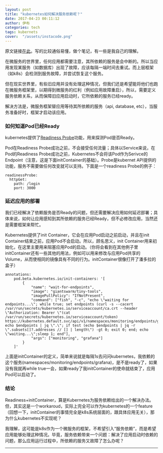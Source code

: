 ```yaml
---
layout: post
title: "kubernetes如何解决服务依赖呢？"
date: 2017-04-23 00:11:12
author: 伊布
categories: tech
tags: kubernets
cover:  "/assets/instacode.png"
---
```


原文链接[在此](https://blog.giantswarm.io/wait-for-it-using-readiness-probes-for-service-dependencies-in-kubernetes/)。写的比较通俗易懂，做个笔记，有一些是我自己的理解。

在微服务的世界里，任何应用都需要注意，其所依赖的服务是会中断的。所以当应用发现某服务（如数据库）出现了故障，应该每隔一端时间去重试。而上层框架（如k8s）会检测到服务故障，并尝试恢复这个服务。

但在现实世界里，有些旧应用并没有处理这种情况，但我们还是希望能将他们也跑在微服务框架里，以期得到微服务的红利（例如应用故障重启），所以，需要定义服务依赖关系，从而保障旧应用启动时，它所依赖的服务已经ready。

解决方法是，微服务框架替应用等待其所依赖的服务（api, database, etc），当服务准备好时，框架才启动该应用。

### 如何知道Pod已经Ready

kubernetes提供了[Readiness Probe](http://kubernetes.io/docs/user-guide/pod-states/#when-should-i-use-liveness-or-readiness-probes)功能，用来探测Pod是否Ready。

Pod在Readiness Probe成功之前，不会接受任何流量；具体以Service来说，在Pod的Readiness Probe成功之前，Kubernetes不会将该Pod作为Serivce的Endpoint（注意，这是下面initContainer的基础）。Probe是kubernet API提供的功能，服务不需要做任何改变就可以支持。下面是一个readiness Probe的例子：

```
readinessProbe:
  httpGet:
    path: /login
    port: 3000
```


### 延迟应用的部署

我们已经解决了依赖服务是否Ready的问题，但还需要解决应用如何延迟部署；具体来说，如何让应用感知到其所依赖的服务已经Ready，但不必修改应用，当然还是需要框架来帮忙。

Kubernetes提供了init Container，它会在应用Pod启动之前启动，并且在init Container结束之前，应用Pod不会启动。所以，顾名思义，init Container用来初始化，在这里主要用来阻塞应用Pod的启动。（你将会看到在其他例子里initContainer还有一些其他的用法，例如可以用来修改与应用Pod共享的Volume，从而使相同的镜像具有不同的行为。initContainer很像打开了潘多拉的盒子）

```
annotations:
	pod.beta.kubernetes.io/init-containers: '[
		{
			"name": "wait-for-endpoints",
			"image": "giantswarm/tiny-tools",
			"imagePullPolicy": "IfNotPresent",
			"command": ["fish", "-c", "echo \"waiting for endpoints...\"; while true; set endpoints (curl -s --cacert /var/run/secrets/kubernetes.io/serviceaccount/ca.crt --header \"Authorization: Bearer \"(cat /var/run/secrets/kubernetes.io/serviceaccount/token) https://kubernetes.default.svc/api/v1/namespaces/monitoring/endpoints/grafana); echo $endpoints | jq \".\"; if test (echo $endpoints | jq -r \".subsets[]?.addresses // [] | length\") -gt 0; exit 0; end; echo \"waiting...\";sleep 1; end"],
			"args": ["monitoring", "grafana"]
		}
	]'
```

上面是initContainer的定义，简单来说就是每隔1s去问问kubernetes，我依赖的这个服务(namespaces/monitoring/endpoints/grafana)，是不是ready了，如果没有我就再while true一会，如果ready了我initContainer的使命就结束了，应用Pod可以启动了。

### 结论

Readiness+initContainer，算是Kubernetes为服务依赖给出的一个解决办法。但，其实这是一个workaroud，实际上完全可以作为kubernetes的一个feature（回想一下，initContainer的事情完全是k8s系统层面的，跟具体应用无关），那为什么kubernetes不实现呢？

我理解，这可能是k8s作为一个微服务的框架，不希望引入“服务依赖”，而是希望应用能够处理这种情况。毕竟，服务依赖带来一个问题：解决了应用启动时依赖的问题，那么应用运行过程中，所依赖的服务又故障了怎么办呢？



---
